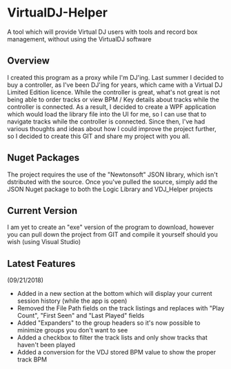 # VirtualDJ-Helper
A tool which will provide Virtual DJ users with tools and record box management, without using the VirtualDJ software

## Overview
I created this program as a proxy while I'm DJ'ing. Last summer I decided to buy a controller, as I've been DJ'ing for years, which came with a Virtual DJ Limited Edition licence.  While the controller is great, what's not great is not being able to order tracks or view BPM / Key details about tracks while the controller is connected.  As a result, I decided to create a WPF application which would load the library file into the UI for me, so I can use that to navigate tracks while the controller is connected.  Since then, I've had various thoughts and ideas about how I could improve the project further, so I decided to create this GIT and share my project with you all.

## Nuget Packages
The project requires the use of the "Newtonsoft" JSON library, which isn't dstributed with the source.  Once you've pulled the source, simply add the JSON Nuget package to both the Logic Library and VDJ_Helper projects

## Current Version
I am yet to create an "exe" version of the program to download, however you can pull down the project from GIT and compile it yourself should you wish (using Visual Studio)

## Latest Features
(09/21/2018)
- Added in a new section at the bottom which will display your current session history (while the app is open)
- Removed the File Path fields on the track listings and replaces with "Play Count", "First Seen" and "Last Played" fields
- Added "Expanders" to the group headers so it's now possible to minimize groups you don't want to see
- Added a checkbox to filter the track lists and only show tracks that haven't been played
- Added a conversion for the VDJ stored BPM value to show the proper track BPM

